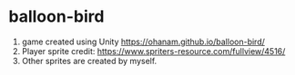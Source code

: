 # balloon-bird
1. game created using Unity
https://ohanam.github.io/balloon-bird/
2. Player sprite credit: https://www.spriters-resource.com/fullview/4516/
3. Other sprites are created by myself.
